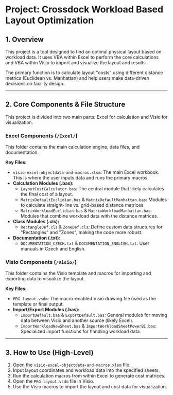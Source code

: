 # Project: Crossdock Workload Based Layout Optimization

## 1. Overview

This project is a tool designed to find an optimal physical layout based on workload data. It uses VBA within Excel to perform the core calculations and VBA within Visio to import and visualize the layout and results.

The primary function is to calculate layout "costs" using different distance metrics (Euclidean vs. Manhattan) and help users make data-driven decisions on facility design.

---

## 2. Core Components & File Structure

This project is divided into two main parts: Excel for calculation and Visio for visualization.

### Excel Components (`/Excel/`)

This folder contains the main calculation engine, data files, and documentation.

**Key Files:**
*   `visio-excel-objectdata-and-macros.xlsm`: The main Excel workbook. This is where the user inputs data and runs the primary macros.
*   **Calculation Modules (.bas):**
    *   `LayoutCostCalculator.bas`: The central module that likely calculates the final cost of a layout.
    *   `MatrixDefaultEuclidian.bas` & `MatrixDefaultManhattan.bas`: Modules to calculate straight-line vs. grid-based distance matrices.
    *   `MatrixWorkloadEuclidian.bas` & `MatrixWorkloadManhattan.bas`: Modules that combine workload data with the distance matrices.
*   **Class Modules (.cls):**
    *   `RectangleDef.cls` & `ZoneDef.cls`: Define custom data structures for "Rectangles" and "Zones", making the code more robust.
*   **Documentation (.txt):**
    *   `DOCUMENTATION_CZECH.txt` & `DOCUMENTATION_ENGLISH.txt`: User manuals in Czech and English.

### Visio Components (`/Visio/`)

This folder contains the Visio template and macros for importing and exporting data to visualize the layout.

**Key Files:**
*   `PRG layout.vsdm`: The macro-enabled Visio drawing file used as the template or final output.
*   **Import/Export Modules (.bas):**
    *   `ImportDefault.bas` & `ExportDefault.bas`: General modules for moving data between Visio and another source (likely Excel).
    *   `ImportWorkloadNewSheet.bas` & `ImportWorkloadSheetPowerBI.bas`: Specialized import functions for handling workload data.

---

## 3. How to Use (High-Level)

1.  Open the `visio-excel-objectdata-and-macros.xlsm` file.
2.  Input layout coordinates and workload data into the specified sheets.
3.  Run the calculation macros from within Excel to generate cost matrices.
4.  Open the `PRG layout.vsdm` file in Visio.
5.  Use the Visio macros to import the layout and cost data for visualization.
